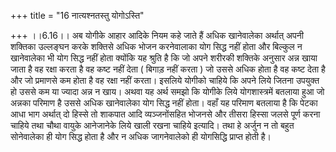+++
title = "16 नात्यश्नतस्तु योगोऽस्ति"

+++
।।6.16।। अब योगीके आहार आदिके नियम कहे जाते हैं अधिक खानेवालेका अर्थात्
अपनी शक्तिका उल्लङ्घन करके शक्तिसे अधिक भोजन करनेवालाका योग सिद्ध नहीं
होता और बिल्कुल न खानेवालेका भी योग सिद्ध नहीं होता क्योंकि यह श्रुति है
कि जो अपने शरीरकी शक्तिके अनुसार अन्न खाया जाता है वह रक्षा करता है वह
कष्ट नहीं देता ( बिगाड़ नहीं करता ) जो उससे अधिक होता है वह कष्ट देता है
और जो प्रमाणसे कम होता है वह रक्षा नहीं करता। इसलिये योगीको चाहिये कि
अपने लिये जितना उपयुक्त हो उससे कम या ज्यादा अन्न न खाय। अथवा यह अर्थ
समझो कि योगीके लिये योगशास्त्रमें बतलाया हुआ जो अन्नका परिमाण है उससे
अधिक खानेवालेका योग सिद्ध नहीं होता। वहाँ यह परिमाण बतलाया है कि पेटका
आधा भाग अर्थात् दो हिस्से तो शाकपात आदि व्यञ्जनोंसहित भोजनसे और तीसरा
हिस्सा जलसे पूर्ण करना चाहिये तथा चौथा वायुके आनेजानेके लिये खाली रखना
चाहिये इत्यादि। तथा हे अर्जुन न तो बहुत सोनेवालेका ही योग सिद्ध होता है
और न अधिक जागनेवालेको ही योगसिद्धि प्राप्त होती है।
